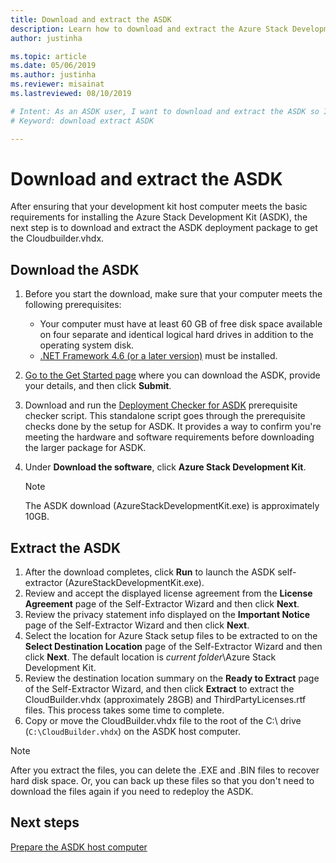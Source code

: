 ```yaml
---
title: Download and extract the ASDK 
description: Learn how to download and extract the Azure Stack Development Kit (ASDK).
author: justinha

ms.topic: article
ms.date: 05/06/2019
ms.author: justinha
ms.reviewer: misainat
ms.lastreviewed: 08/10/2019

# Intent: As an ASDK user, I want to download and extract the ASDK so I can start using it.
# Keyword: download extract ASDK

---
```



# Download and extract the ASDK
After ensuring that your development kit host computer meets the basic requirements for installing the Azure Stack Development Kit (ASDK), the next step is to download and extract the ASDK deployment package to get the Cloudbuilder.vhdx.

## Download the ASDK
1. Before you start the download, make sure that your computer meets the following prerequisites:

   - Your computer must have at least 60 GB of free disk space available on four separate and identical logical hard drives in addition to the operating system disk.
   - [.NET Framework 4.6 (or a later version)](https://dotnet.microsoft.com/download/dotnet-framework-runtime/net46) must be installed.

2. [Go to the Get Started page](https://azure.microsoft.com/overview/azure-stack/try/?v=try) where you can download the ASDK, provide your details, and then click **Submit**.
3. Download and run the [Deployment Checker for ASDK](https://go.microsoft.com/fwlink/?LinkId=828735&clcid=0x409) prerequisite checker script. This standalone script goes through the prerequisite checks done by the setup for ASDK. It provides a way to confirm you're meeting the hardware and software requirements before downloading the larger package for ASDK.
4. Under **Download the software**, click **Azure Stack Development Kit**.

   > [!NOTE]
   > The ASDK download (AzureStackDevelopmentKit.exe) is approximately 10GB.

## Extract the ASDK
1. After the download completes, click **Run** to launch the ASDK self-extractor (AzureStackDevelopmentKit.exe).
2. Review and accept the displayed license agreement from the **License Agreement** page of the Self-Extractor Wizard and then click **Next**.
3. Review the privacy statement info displayed on the **Important Notice** page of the Self-Extractor Wizard and then click **Next**.
4. Select the location for Azure Stack setup files to be extracted to on the **Select Destination Location** page of the Self-Extractor Wizard and then click **Next**. The default location is *current folder*\Azure Stack Development Kit. 
5. Review the destination location summary on the **Ready to Extract** page of the Self-Extractor Wizard, and then click **Extract** to extract the CloudBuilder.vhdx (approximately 28GB) and ThirdPartyLicenses.rtf files. This process takes some time to complete.
6. Copy or move the CloudBuilder.vhdx file to the root of the C:\ drive (`C:\CloudBuilder.vhdx`) on the ASDK host computer.

> [!NOTE]
> After you extract the files, you can delete the .EXE and .BIN files to recover hard disk space. Or, you can back up these files so that you don't need to download the files again if you need to redeploy the ASDK.


## Next steps
[Prepare the ASDK host computer](asdk-prepare-host.md)